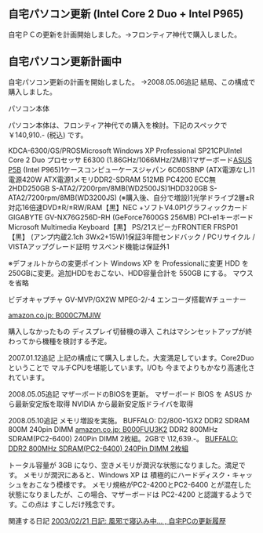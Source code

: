 ## 自宅パソコン更新 (Intel Core 2 Duo + Intel P965)

自宅ＰＣの更新を計画開始しました。→フロンティア神代で購入しました。






## 自宅パソコン更新計画中


自宅パソコン更新の計画を開始しました。
→2008.05.06追記 結局、この構成で購入しました。


パソコン本体

パソコン本体は、フロンティア神代での購入を検討。下記のスペックで ￥140,910.- (税込) です。

KDCA-6300/GS/PROSMicrosoft Windows XP Professional SP21CPUIntel Core 2 Duo プロセッサ E6300 (1.86GHz/1066MHz/2MB)1マザーボード[ASUS P5B](http://www.unitycorp.co.jp/backup_unity/products/775/detail/p5b/p5b.html) (Intel P965)1ケースコンピューケースジャパン 6C60SBNP (ATX電源なし)1電源420W ATX電源1メモリDDR2-SDRAM 512MB PC4200 ECC無2HDD250GB S-ATA2/7200rpm/8MB(WD2500JS)1HDD320GB S-ATA2/7200rpm/8MB(WD3200JS) (※購入後、自分で増設)1光学ドライブ2層±R対応16倍速DVD±R/±RW/RAM【黒】NEC +ソフトV4.0P1グラフィックカードGIGABYTE GV-NX76G256D-RH (GeForce7600GS 256MB) PCI-e1キーボードMicrosoft Multimedia Keyboard【黒】 PS/21スピーカFRONTIER FRSP01【黒】 (アンプ内蔵2.1ch 3Wx2+15W)1保証3年間センドバック / PCリサイクル / VISTAアップグレード証明
      サスペンド機能は保証外1


※デフォルトからの変更ポイント
Windows XP を Professionalに変更
  HDD を 250GBに変更。追加HDDをおこない、HDD容量合計を 550GB にする。
  マウスを省略


ビデオキャプチャ
GV-MVP/GX2W MPEG-2/-4 エンコーダ搭載Wチューナー
  


[amazon.co.jp: B000C7MJIW](http://www.amazon.co.jp/exec/obidos/ASIN/B000C7MJIW/igapyondiary-22)


購入しなかったもの
ディスプレイ切替機の導入
  これはマシンセットアップが終わってから機種を検討する予定。


2007.01.12追記 上記の構成にて購入しました。大変満足しています。Core2Duoということで マルチCPUを堪能しています。I/Oも 今までよりもかなり高速化されています。

2008.05.05追記 マザーボードのBIOSを更新。
マザーボード BIOS を ASUS から最新安定版を取得
  NVIDIA から最新安定版ドライバを取得


2008.05.10追記 メモリ増設を実施。
BUFFALO: D2/800-1GX2 DDR2 SDRAM 800M 240pin DIMM
  [amazon.co.jp: B000FUU3K2](http://www.amazon.co.jp/exec/obidos/ASIN/B000FUU3K2/igapyondiary-22)
  DDR2 800MHz SDRAM(PC2-6400) 240Pin DIMM 2枚組。2GBで \12,639.-。
  [BUFFALO: DDR2 800MHz SDRAM(PC2-6400) 240Pin DIMM 2枚組](http://buffalo.jp/products/catalog/item/d/d2_800x2/)
  
  トータル容量が 3GB になり、空きメモリが潤沢な状態になりました。満足です。
  メモリが潤沢にあると、Windows XP は 積極的にハードディスク・キャッシュをおこなう模様です。
  メモリ規格がPC2-4200とPC2-6400 とが混在した状態になりましたが、この場合、マザーボードは PC2-4200 と認識するようです。この点は
  すこしだけ残念です。


関連する日記
[2003/02/21 日記: 風邪で寝込み中… , 自宅PCの更新履歴](../2003/ig030221.html)